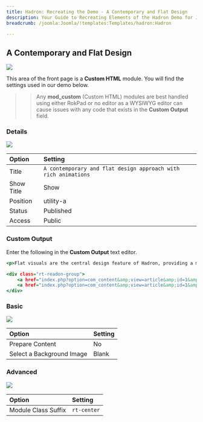 ```yaml
---
title: Hadron: Recreating the Demo - A Contemporary and Flat Design
description: Your Guide to Recreating Elements of the Hadron Demo for Joomla
breadcrumb: /joomla:Joomla/!templates:Templates/hadron:Hadron

---
```


A Contemporary and Flat Design
-----

![][demo]

This area of the front page is a **Custom HTML** module. You will find the settings used in our demo below.

>> Any **mod_custom** (Custom HTML) modules are best handled using either RokPad or no editor as a WYSIWYG editor can cause issues with any code that exists in the **Custom Output** field.

### Details

![][demo2]

| Option     | Setting                                                        |  
| :--------- | :------------------------------------------------------------- |  
| Title      | `A contemporary and flat design approach with rich animations` |  
| Show Title | Show                                                           |  
| Position   | utility-a                                                      |  
| Status     | Published                                                      |  
| Access     | Public                                                         |  

### Custom Output

Enter the following in the **Custom Output** text editor.

~~~ .html
<p>Flat visuals are the central design feature of Hadron, providing a modern, corporate approach to template construction.</p>

<div class="rt-readon-group">
    <a href="index.php?option=com_content&amp;view=article&amp;id=1&amp;Itemid=107" class="readon">Purchase Now</a>
    <a href="index.php?option=com_content&amp;view=article&amp;id=1&amp;Itemid=107" class="readon2">Read Features</a>
</div>
~~~

### Basic

![][demo3]

| Option                    | Setting |  
| :------------------------ | :------ |  
| Prepare Content           | No      |  
| Select a Background Image | Blank   |

### Advanced

![][demo4]

| Option              | Setting     |  
| :------------------ | :---------- |  
| Module Class Suffix | `rt-center` |  

[demo]: assets/demo_2.jpeg
[demo2]: assets/contemporary_1.jpeg
[demo3]: assets/contemporary_2.jpeg
[demo4]: assets/contemporary_3.jpeg
